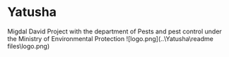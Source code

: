 # Yatusha
Migdal David Project with the department of Pests and pest control under the Ministry of Environmental Protection
![logo.png](..\Yatusha\readme files\logo.png)
